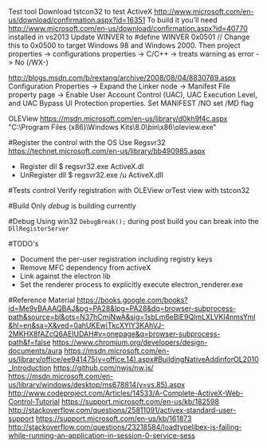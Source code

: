 Test tool
Download tstcon32 to test ActiveX http://www.microsoft.com/en-us/download/confirmation.aspx?id=16351
To build it you'll need http://www.microsoft.com/en-us/download/confirmation.aspx?id=40770 installed in vs2013
Update WINVER to #define WINVER 0x0501		// Change this to 0x0500 to target Windows 98 and Windows 2000.
Then project properties -> configurations properties -> C/C++ -> treats warning as error -> No (/WX-)

http://blogs.msdn.com/b/rextang/archive/2008/08/04/8830769.aspx
Configuration Properties -> Expand the Linker node -> Manifest File property page -> Enable User Account Control (UAC), UAC Execution Level, and UAC Bypass UI Protection properties.
Set MANIFEST /NO
set /MD flag

OLEView
https://msdn.microsoft.com/en-us/library/d0kh9f4c.aspx
 "C:\Program Files (x86)\Windows Kits\8.0\bin\x86\oleview.exe"

#Register the control with the OS
Use Regsvr32 https://technet.microsoft.com/en-us/library/bb490985.aspx
* Register dll
$ regsvr32.exe ActiveX.dl
* UnRegister dll
$ regsvr32.exe /u ActiveX.dll

#Tests control
Verify registration with OLEView
orTest view with tstcon32

#Build
Only *debug* is building currently

#Debug
Using win32 `DebugBreak();` during post build you can break into the `DllRegisterServer`

#TODO's
* Document the per-user registration including registry keys
* Remove MFC dependency from activeX
* Link against the electron lib
* Set the renderer process to explicitly execute electron_renderer.exe

#Reference Material
https://books.google.com/books?id=Me9vBAAAQBAJ&pg=PA28&lpg=PA28&dq=browser-subprocess-path&source=bl&ots=N37hCmjNwA&sig=1sbLm6eBlE9QImLXLVKl4nmsYmI&hl=en&sa=X&ved=0ahUKEwiTkcXYlY3KAhVJ-2MKHX8fAZcQ6AEIUDAH#v=onepage&q=browser-subprocess-path&f=false
https://www.chromium.org/developers/design-documents/aura
https://msdn.microsoft.com/en-us/library/office/ee941475(v=office.14).aspx#BuildingNativeAddinforOL2010_Introduction
https://github.com/nwjs/nw.js/
https://msdn.microsoft.com/en-us/library/windows/desktop/ms678814(v=vs.85).aspx
http://www.codeproject.com/Articles/14533/A-Complete-ActiveX-Web-Control-Tutorial
https://support.microsoft.com/en-us/kb/182598
http://stackoverflow.com/questions/25811091/activex-standard-user-support
https://support.microsoft.com/en-us/kb/161873
http://stackoverflow.com/questions/23218584/loadtypelibex-is-failing-while-running-an-application-in-session-0-service-sess
